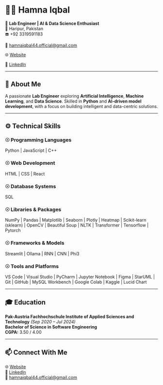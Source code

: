 # 👩‍💻 Hamna Iqbal  
🔧 **Lab Engineer | AI & Data Science Enthusiast**  
📍 Haripur, Pakistan  
☎️ +92 3319591183

📧 [hamnaiqbal44.official@gmail.com](mailto:hamnaiqbal44.official@gmail.com) 

🌐 [Website](https://portfolio-hamna-iqbal.lovable.app/)  

🔗 [LinkedIn](https://www.linkedin.com/in/hamna-iqbal-a9334a226/)

---

## 🧠 About Me  
A passionate **Lab Engineer** exploring **Artificial Intelligence**, **Machine Learning**, and **Data Science**. Skilled in **Python** and **AI-driven model development**, with a focus on building intelligent and data-centric solutions.

---

## ⚙️ Technical Skills  

### ☉ Programming Languages  
Python | JavaScript | C++  

### ☉ Web Development 
HTML | CSS | React 

### ☉ Database Systems
SQL 

### ☉ Libraries & Packages  
NumPy | Pandas | Matplotlib | Seaborn | Plotly | Heatmap | Scikit-learn (sklearn) | OpenCV | Beautiful Soup | NLTK | Transformer | Tensorflow | Pytorch

### ☉ Frameworks & Models  
Streamlit | Ollama | RNN | CNN | Phi3  

### ☉ Tools and Platforms  
VS Code | Visual Studio | PyCharm | Jupyter Notebook | Figma | StarUML | Git | GitHub | MySQL Workbench | Google Colab | Kaggle | Lucid Chart
 
---

## 🎓 Education  
**Pak-Austria Fachhochschule Institute of Applied Sciences and Technology** *(Sep 2020 – Jul 2024)*  
**Bachelor of Science in Software Engineering**  
**CGPA:** 3.50 / 4.00  

---

## 📫 Connect With Me  
🌐 [Website](https://portfolio-hamna-iqbal.lovable.app/)  
🔗 [LinkedIn](https://www.linkedin.com/in/hamna-iqbal-a9334a226/)  
📧 [hamnaiqbal44.official@gmail.com](mailto:hamnaiqbal44.official@gmail.com) 
